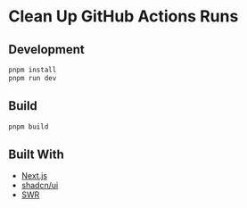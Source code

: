 # Clean Up GitHub Actions Runs

## Development

```bash
pnpm install
pnpm run dev
```

## Build

```bash
pnpm build
```

## Built With

- [Next.js](https://nextjs.org/)
- [shadcn/ui](https://ui.shadcn.com/)
- [SWR](https://swr.vercel.app/)

